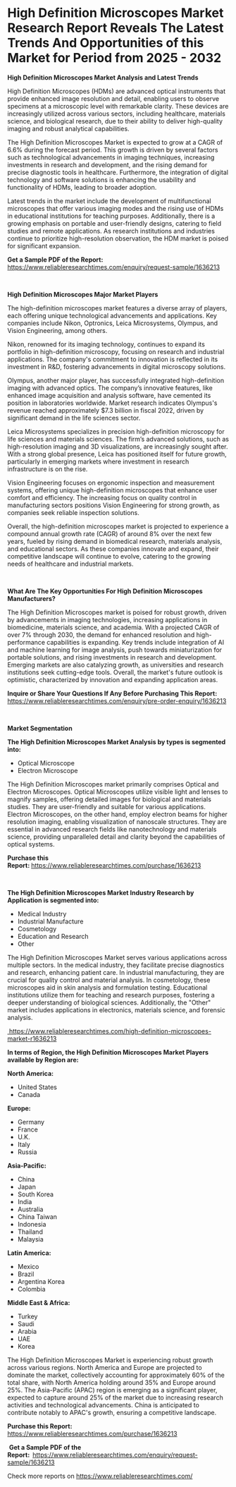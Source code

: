 <p><h1>High Definition Microscopes Market Research Report Reveals The Latest Trends And Opportunities of this Market for Period from 2025 - 2032</h1></p><p><strong>High Definition Microscopes Market Analysis and Latest Trends</strong></p>
<p><p>High Definition Microscopes (HDMs) are advanced optical instruments that provide enhanced image resolution and detail, enabling users to observe specimens at a microscopic level with remarkable clarity. These devices are increasingly utilized across various sectors, including healthcare, materials science, and biological research, due to their ability to deliver high-quality imaging and robust analytical capabilities.</p><p>The High Definition Microscopes Market is expected to grow at a CAGR of 6.6% during the forecast period. This growth is driven by several factors such as technological advancements in imaging techniques, increasing investments in research and development, and the rising demand for precise diagnostic tools in healthcare. Furthermore, the integration of digital technology and software solutions is enhancing the usability and functionality of HDMs, leading to broader adoption.</p><p>Latest trends in the market include the development of multifunctional microscopes that offer various imaging modes and the rising use of HDMs in educational institutions for teaching purposes. Additionally, there is a growing emphasis on portable and user-friendly designs, catering to field studies and remote applications. As research institutions and industries continue to prioritize high-resolution observation, the HDM market is poised for significant expansion.</p></p>
<p><strong>Get a Sample PDF of the Report:&nbsp;</strong> <a href="https://www.reliableresearchtimes.com/enquiry/request-sample/1636213?utm_campaign=3269&utm_medium=2&utm_source=Github&utm_content=ia&utm_term=23032025&utm_id=high-definition-microscopes">https://www.reliableresearchtimes.com/enquiry/request-sample/1636213</a></p>
<p>&nbsp;</p>
<p><strong>High Definition Microscopes Major Market Players</strong></p>
<p><p>The high-definition microscopes market features a diverse array of players, each offering unique technological advancements and applications. Key companies include Nikon, Optronics, Leica Microsystems, Olympus, and Vision Engineering, among others.</p><p>Nikon, renowned for its imaging technology, continues to expand its portfolio in high-definition microscopy, focusing on research and industrial applications. The company's commitment to innovation is reflected in its investment in R&D, fostering advancements in digital microscopy solutions. </p><p>Olympus, another major player, has successfully integrated high-definition imaging with advanced optics. The company’s innovative features, like enhanced image acquisition and analysis software, have cemented its position in laboratories worldwide. Market research indicates Olympus's revenue reached approximately $7.3 billion in fiscal 2022, driven by significant demand in the life sciences sector.</p><p>Leica Microsystems specializes in precision high-definition microscopy for life sciences and materials sciences. The firm’s advanced solutions, such as high-resolution imaging and 3D visualizations, are increasingly sought after. With a strong global presence, Leica has positioned itself for future growth, particularly in emerging markets where investment in research infrastructure is on the rise.</p><p>Vision Engineering focuses on ergonomic inspection and measurement systems, offering unique high-definition microscopes that enhance user comfort and efficiency. The increasing focus on quality control in manufacturing sectors positions Vision Engineering for strong growth, as companies seek reliable inspection solutions.</p><p>Overall, the high-definition microscopes market is projected to experience a compound annual growth rate (CAGR) of around 8% over the next few years, fueled by rising demand in biomedical research, materials analysis, and educational sectors. As these companies innovate and expand, their competitive landscape will continue to evolve, catering to the growing needs of healthcare and industrial markets.</p></p>
<p>&nbsp;</p>
<p><strong>What Are The Key Opportunities For High Definition Microscopes Manufacturers?</strong></p>
<p><p>The High Definition Microscopes market is poised for robust growth, driven by advancements in imaging technologies, increasing applications in biomedicine, materials science, and academia. With a projected CAGR of over 7% through 2030, the demand for enhanced resolution and high-performance capabilities is expanding. Key trends include integration of AI and machine learning for image analysis, push towards miniaturization for portable solutions, and rising investments in research and development. Emerging markets are also catalyzing growth, as universities and research institutions seek cutting-edge tools. Overall, the market's future outlook is optimistic, characterized by innovation and expanding application areas.</p></p>
<p><strong>Inquire or Share Your Questions If Any Before Purchasing This Report:</strong> <a href="https://www.reliableresearchtimes.com/enquiry/pre-order-enquiry/1636213?utm_campaign=3269&utm_medium=2&utm_source=Github&utm_content=ia&utm_term=23032025&utm_id=high-definition-microscopes">https://www.reliableresearchtimes.com/enquiry/pre-order-enquiry/1636213</a></p>
<p>&nbsp;</p>
<p><strong>Market Segmentation</strong></p>
<p><strong>The High Definition Microscopes Market Analysis by types is segmented into:</strong></p>
<p><ul><li>Optical Microscope</li><li>Electron Microscope</li></ul></p>
<p><p>The High Definition Microscopes market primarily comprises Optical and Electron Microscopes. Optical Microscopes utilize visible light and lenses to magnify samples, offering detailed images for biological and materials studies. They are user-friendly and suitable for various applications. Electron Microscopes, on the other hand, employ electron beams for higher resolution imaging, enabling visualization of nanoscale structures. They are essential in advanced research fields like nanotechnology and materials science, providing unparalleled detail and clarity beyond the capabilities of optical systems.</p></p>
<p><strong>Purchase this Report:&nbsp;</strong><a href="https://www.reliableresearchtimes.com/purchase/1636213?utm_campaign=3269&utm_medium=2&utm_source=Github&utm_content=ia&utm_term=23032025&utm_id=high-definition-microscopes">https://www.reliableresearchtimes.com/purchase/1636213</a></p>
<p>&nbsp;</p>
<p><strong>The High Definition Microscopes Market Industry Research by Application is segmented into:</strong></p>
<p><ul><li>Medical Industry</li><li>Industrial Manufacture</li><li>Cosmetology</li><li>Education and Research</li><li>Other</li></ul></p>
<p><p>The High Definition Microscopes Market serves various applications across multiple sectors. In the medical industry, they facilitate precise diagnostics and research, enhancing patient care. In industrial manufacturing, they are crucial for quality control and material analysis. In cosmetology, these microscopes aid in skin analysis and formulation testing. Educational institutions utilize them for teaching and research purposes, fostering a deeper understanding of biological sciences. Additionally, the "Other" market includes applications in electronics, materials science, and forensic analysis.</p></p>
<p><a href="https://www.reliableresearchtimes.com/high-definition-microscopes-market-r1636213?utm_campaign=3269&utm_medium=2&utm_source=Github&utm_content=ia&utm_term=23032025&utm_id=high-definition-microscopes">&nbsp;https://www.reliableresearchtimes.com/high-definition-microscopes-market-r1636213</a></p>
<p><strong>In terms of Region, the High Definition Microscopes Market Players available by Region are:</strong></p>
<p>
    <p> <strong> North America: </strong>
        <ul>
            <li>United States</li>
            <li>Canada</li>
        </ul>
        </p> 
    <p> <strong> Europe: </strong>
        <ul>
            <li>Germany</li>
            <li>France</li>
            <li>U.K.</li>
            <li>Italy</li>
            <li>Russia</li>
        </ul>
        </p> 
    <p> <strong> Asia-Pacific: </strong>
        <ul>
            <li>China</li>
            <li>Japan</li>
            <li>South Korea</li>
            <li>India</li>
            <li>Australia</li>
            <li>China Taiwan</li>
            <li>Indonesia</li>
            <li>Thailand</li>
            <li>Malaysia</li>
        </ul>
        </p> 
    <p> <strong> Latin America: </strong>
        <ul>
            <li>Mexico</li>
            <li>Brazil</li>
            <li>Argentina Korea</li>
            <li>Colombia</li>
        </ul>
        </p> 
    <p> <strong> Middle East & Africa: </strong>
        <ul>
            <li>Turkey</li>
            <li>Saudi</li>
            <li>Arabia</li>
            <li>UAE</li>
            <li>Korea</li>
        </ul>
    </p>
    </p>
<p><p>The High Definition Microscopes Market is experiencing robust growth across various regions. North America and Europe are projected to dominate the market, collectively accounting for approximately 60% of the total share, with North America holding around 35% and Europe around 25%. The Asia-Pacific (APAC) region is emerging as a significant player, expected to capture around 25% of the market due to increasing research activities and technological advancements. China is anticipated to contribute notably to APAC's growth, ensuring a competitive landscape.</p></p>
<p><strong>Purchase this Report: </strong><a href="https://www.reliableresearchtimes.com/purchase/1636213?utm_campaign=3269&utm_medium=2&utm_source=Github&utm_content=ia&utm_term=23032025&utm_id=high-definition-microscopes">https://www.reliableresearchtimes.com/purchase/1636213</a></p>
<p>&nbsp;<strong>Get a Sample PDF of the Report:&nbsp;&nbsp;</strong><a href="https://www.reliableresearchtimes.com/enquiry/request-sample/1636213?utm_campaign=3269&utm_medium=2&utm_source=Github&utm_content=ia&utm_term=23032025&utm_id=high-definition-microscopes">https://www.reliableresearchtimes.com/enquiry/request-sample/1636213</a></p>
<p><strong></strong></p>
<p>Check more reports on <a href="https://www.reliableresearchtimes.com/?utm_campaign=3269&utm_medium=2&utm_source=Github&utm_content=ia&utm_term=23032025&utm_id=high-definition-microscopes">https://www.reliableresearchtimes.com/</a></p>